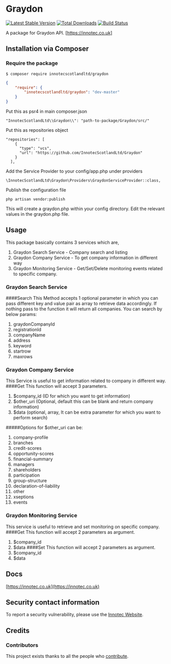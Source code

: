# Graydon
[![Latest Stable Version]()](https://innotec.co.uk)
[![Total Downloads]()]()
[![Build Status]()]()

A package for Graydon API. [https://innotec.co.uk]

## Installation via Composer

### Require the package

```
$ composer require innotecscotlandltd/graydon
```
```json
{
    "require": {
        "innotecscotlandltd/graydon": "dev-master"
    }
}
```
Put this as psr4 in main composer.json
```
"InnotecScotlandLtd\\Graydon\\": "path-to-package/Graydon/src/"
```
Put this as repositories object
```
"repositories": [
    {
      "type": "vcs",
      "url": "https://github.com/InnotecScotlandLtd/Graydon"
    }
  ],
```
Add the Service Provider to your config/app.php under providers

```
\InnotecScotlandLtd\Graydon\Providers\GraydonServiceProvider::class,
```

Publish the configuration file
```
php artisan vendor:publish
```
This will create a graydon.php within your config directory. Edit the relevant values in the graydon.php file.

## Usage
This package basically contains 3 services which are,
1) Graydon Search Service - Company search and listing 
2) Graydon Company Service - To get company information in different way
3) Graydon Monitoring Service - Get/Set/Delete monitoring events related to specific company.

### Graydon Search Service
####Search 
This Method accepts 1 optional parameter in which you can pass different key and value pair as array to retrieve data accordingly. If nothing pass to the function it will return all companies.
You can search by below params:
1) graydonCompanyId
2) registrationId
3) companyName
4) address
5) keyword
6) startrow
7) maxrows
### Graydon Company Service
This Service is useful to get information related to company in different way. 
####Get
This function will accept 3 parameters. 
1) $company_id (ID for which you want to get information)
2) $other_uri (Optional, default this can be blank and return company information)
3) $data (optional, array, It can be extra parameter for which you want to perform search)

#####Options for $other_uri can be:
1) company-profile
2) branches
3) credit-scores
4) opportunity-scores
5) financial-summary
6) managers
7) shareholders
8) participation
9) group-structure
10) declaration-of-liability
11) other
12) xseptions
13) events
### Graydon Monitoring Service
This service is useful to retrieve and set monitoring on specific company. 
####Get
This function will accept 2 parameters as argument.
1) $company_id
2) $data 
####Set
This function will accept 2 parameters as argument.
1) $company_id
2) $data  
## Docs
[https://innotec.co.uk](https://innotec.co.uk)
## Security contact information
To report a security vulnerability, please use the
[Innotec Website](https://innotec.co.uk).
## Credits
### Contributors
This project exists thanks to all the people who <a href="https://github.com/InnotecScotlandLtd/DarcyQuigleySalesforce/graphs/contributors" target="_blank">contribute</a>.
